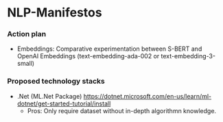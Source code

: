 # NLP-Manifestos


### Action plan 

- Embeddings: Comparative experimentation between S-BERT and OpenAI Embeddings (text-embedding-ada-002 or text-embedding-3-small)


### Proposed technology stacks
- .Net (ML.Net Package) 
  https://dotnet.microsoft.com/en-us/learn/ml-dotnet/get-started-tutorial/install
  - Pros: Only require dataset without in-depth algorithmn knowledge. 
    
